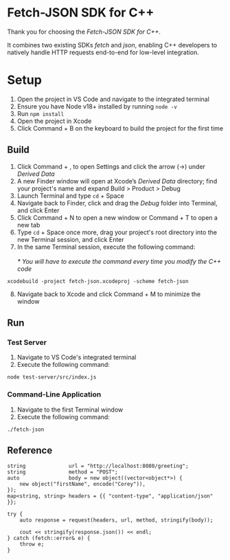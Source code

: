 # Fetch-JSON SDK for C++

Thank you for choosing the <i>Fetch-JSON SDK for C++</i>.

It combines two existing SDKs <i>fetch</i> and <i>json</i>, enabling C++ developers to natively handle HTTP requests end-to-end for low-level integration.

# Setup
1. Open the project in VS Code and navigate to the integrated terminal
2. Ensure you have Node v18+ installed by running `node -v`
3. Run `npm install`
4. Open the project in Xcode
5. Click Command + B on the keyboard to build the project for the first time

## Build

1. Click Command + , to open Settings and click the arrow (->) under <i>Derived Data</i>
2. A new Finder window will open at Xcode’s <i>Derived Data</i> directory; find your project's name and expand Build > Product > Debug
3. Launch Terminal and type `cd` + Space
4. Navigate back to Finder, click and drag the <i>Debug</i> folder into Terminal, and click Enter
5. Click Command + N to open a new window or Command + T to open a new tab
6. Type `cd` + Space once more, drag your project's root directory into the new Terminal session, and click Enter
7. In the same Terminal session, execute the following command:<br><br>
<i>* You will have to execute the command every time you modify the C++ code</i>
```
xcodebuild -project fetch-json.xcodeproj -scheme fetch-json
```
8. Navigate back to Xcode and click Command + M to minimize the window

## Run
### Test Server

1. Navigate to VS Code's integrated terminal
2. Execute the following command:
```
node test-server/src/index.js
```

### Command-Line Application
1. Navigate to the first Terminal window
2. Execute the following command:
```
./fetch-json
```

## Reference

```
string              url = "http://localhost:8080/greeting";
string              method = "POST";
auto                body = new object((vector<object*>) {
    new object("firstName", encode("Corey")),
});
map<string, string> headers = {{ "content-type", "application/json" }};

try {
    auto response = request(headers, url, method, stringify(body));

    cout << stringify(response.json()) << endl;
} catch (fetch::error& e) {
    throw e;
}
```
